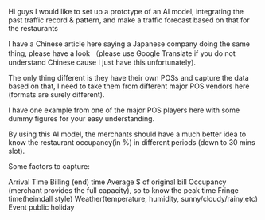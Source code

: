 Hi guys I would like to set up a prototype of an AI model, integrating the past traffic record & pattern, and make a traffic forecast based on that for the restaurants

I have a Chinese article here saying a Japanese company doing the same thing, please have a look （please use Google Translate if you do not understand Chinese cause I just have this unfortunately).

The only thing different is they have their own POSs and capture the data based on that, I need to take them from different major POS vendors here (formats are surely different).

I have one example from one of the major POS players here with some dummy figures for your easy understanding.

By using this AI model, the merchants should have a much better idea to know the restaurant occupancy(in %) in different periods (down to 30 mins slot).

Some factors to capture:

Arrival Time
Billing (end) time
Average $ of original bill
Occupancy (merchant provides the full capacity), so to know the peak time
Fringe time(heimdall style)
Weather(temperature, humidity, sunny/cloudy/rainy,etc)
Event
public holiday
